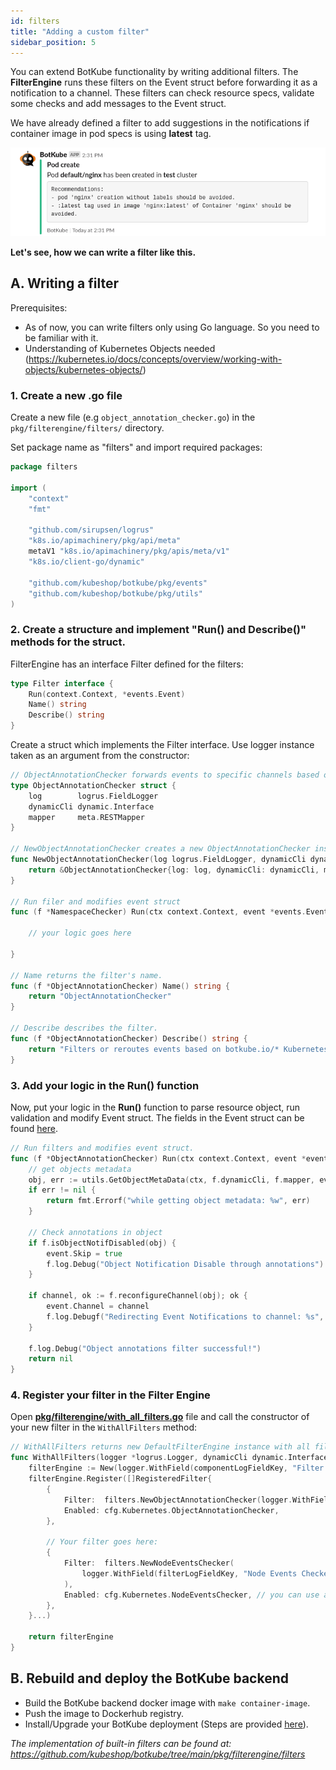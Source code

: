 ```yaml
---
id: filters
title: "Adding a custom filter"
sidebar_position: 5
---
```


You can extend BotKube functionality by writing additional filters. The **FilterEngine** runs these filters on the Event struct before forwarding it as a notification to a channel. These filters can check resource specs, validate some checks and add messages to the Event struct.

We have already defined a filter to add suggestions in the notifications if container image in pod specs is using **latest** tag.

![tag_filter](assets/tag_filter_sh.png)

**Let's see, how we can write a filter like this.**

## A. Writing a filter

Prerequisites:

- As of now, you can write filters only using Go language. So you need to be familiar with it.
- Understanding of Kubernetes Objects needed (https://kubernetes.io/docs/concepts/overview/working-with-objects/kubernetes-objects/)

### 1. Create a new .go file

Create a new file (e.g `object_annotation_checker.go`) in the `pkg/filterengine/filters/` directory.

Set package name as "filters" and import required packages:

```go
package filters

import (
	"context"
	"fmt"

	"github.com/sirupsen/logrus"
	"k8s.io/apimachinery/pkg/api/meta"
	metaV1 "k8s.io/apimachinery/pkg/apis/meta/v1"
	"k8s.io/client-go/dynamic"

	"github.com/kubeshop/botkube/pkg/events"
	"github.com/kubeshop/botkube/pkg/utils"
)
```

### 2. Create a structure and implement "Run() and Describe()" methods for the struct.

FilterEngine has an interface Filter defined for the filters:

```go
type Filter interface {
	Run(context.Context, *events.Event)
	Name() string
	Describe() string
}
```

Create a struct which implements the Filter interface. Use logger instance taken as an argument from the constructor:

```go
// ObjectAnnotationChecker forwards events to specific channels based on a special annotation if it is set on a given K8s resource.
type ObjectAnnotationChecker struct {
	log        logrus.FieldLogger
	dynamicCli dynamic.Interface
	mapper     meta.RESTMapper
}

// NewObjectAnnotationChecker creates a new ObjectAnnotationChecker instance.
func NewObjectAnnotationChecker(log logrus.FieldLogger, dynamicCli dynamic.Interface, mapper meta.RESTMapper) *ObjectAnnotationChecker {
	return &ObjectAnnotationChecker{log: log, dynamicCli: dynamicCli, mapper: mapper}
}

// Run filer and modifies event struct
func (f *NamespaceChecker) Run(ctx context.Context, event *events.Event) {

	// your logic goes here

}

// Name returns the filter's name.
func (f *ObjectAnnotationChecker) Name() string {
	return "ObjectAnnotationChecker"
}

// Describe describes the filter.
func (f *ObjectAnnotationChecker) Describe() string {
	return "Filters or reroutes events based on botkube.io/* Kubernetes resource annotations."
}
```

### 3. Add your logic in the Run() function

Now, put your logic in the **Run()** function to parse resource object, run validation and modify Event struct. The fields in the Event struct can be found [here](https://github.com/kubeshop/botkube/blob/main/pkg/events/events.go).

```go
// Run filters and modifies event struct.
func (f *ObjectAnnotationChecker) Run(ctx context.Context, event *events.Event) error {
	// get objects metadata
	obj, err := utils.GetObjectMetaData(ctx, f.dynamicCli, f.mapper, event.Object)
	if err != nil {
		return fmt.Errorf("while getting object metadata: %w", err)
	}

	// Check annotations in object
	if f.isObjectNotifDisabled(obj) {
		event.Skip = true
		f.log.Debug("Object Notification Disable through annotations")
	}

	if channel, ok := f.reconfigureChannel(obj); ok {
		event.Channel = channel
		f.log.Debugf("Redirecting Event Notifications to channel: %s", channel)
	}

	f.log.Debug("Object annotations filter successful!")
	return nil
}
```

### 4. Register your filter in the Filter Engine

Open [**pkg/filterengine/with_all_filters.go**](https://github.com/kubeshop/botkube/blob/main/pkg/filterengine/with_all_filters.go) file and call the constructor of your new filter in the `WithAllFilters` method:

```go
// WithAllFilters returns new DefaultFilterEngine instance with all filters registered.
func WithAllFilters(logger *logrus.Logger, dynamicCli dynamic.Interface, mapper meta.RESTMapper, cfg config.Filters) *DefaultFilterEngine {
	filterEngine := New(logger.WithField(componentLogFieldKey, "Filter Engine"))
	filterEngine.Register([]RegisteredFilter{
		{
			Filter:  filters.NewObjectAnnotationChecker(logger.WithField(filterLogFieldKey, "Object Annotation Checker"), dynamicCli, mapper),
			Enabled: cfg.Kubernetes.ObjectAnnotationChecker,
		},

		// Your filter goes here:
		{
			Filter:  filters.NewNodeEventsChecker(
				logger.WithField(filterLogFieldKey, "Node Events Checker") // make sure to use `logger.WithField`
			),
			Enabled: cfg.Kubernetes.NodeEventsChecker, // you can use a configuration field or set a fixed `true` or `false` default value to enable/disable the filter during the initial app startup
		},
	}...)

	return filterEngine
}

```

## B. Rebuild and deploy the BotKube backend

- Build the BotKube backend docker image with `make container-image`.
- Push the image to Dockerhub registry.
- Install/Upgrade your BotKube deployment (Steps are provided [here](../installation)).

_The implementation of built-in filters can be found at: https://github.com/kubeshop/botkube/tree/main/pkg/filterengine/filters_
